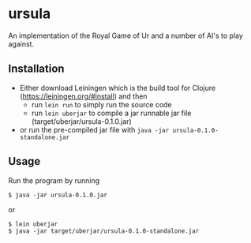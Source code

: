 # ursula

An implementation of the Royal Game of Ur and a number of AI's to play against.

## Installation

* Either download Leiningen which is the build tool for Clojure (https://leiningen.org/#install) and then
  * run `lein run` to simply run the source code
  * run `lein uberjar` to compile a jar runnable jar file (target/uberjar/ursula-0.1.0.jar)
* or run the pre-compiled jar file with `java -jar ursula-0.1.0-standalone.jar`

## Usage

Run the program by running

    $ java -jar ursula-0.1.0.jar
    
or
    
    $ lein uberjar
    $ java -jar target/uberjar/ursula-0.1.0-standalone.jar
